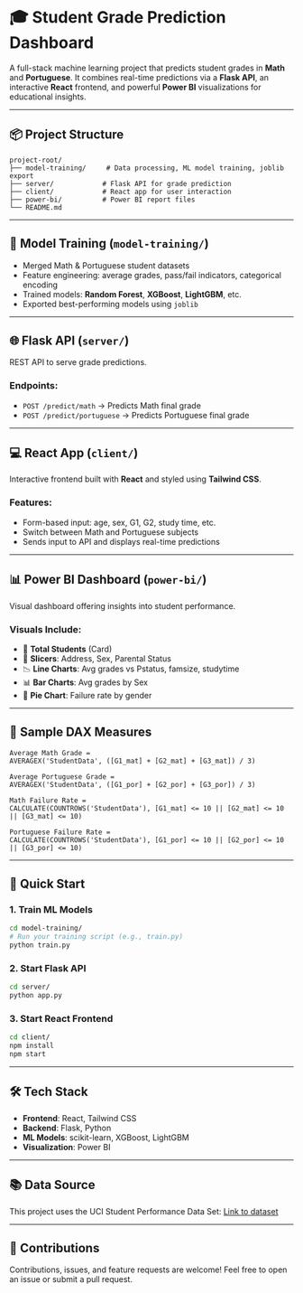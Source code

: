 # 🎓 Student Grade Prediction Dashboard

A full-stack machine learning project that predicts student grades in **Math** and **Portuguese**. It combines real-time predictions via a **Flask API**, an interactive **React** frontend, and powerful **Power BI** visualizations for educational insights.

---

## 📦 Project Structure

```
project-root/
├── model-training/     # Data processing, ML model training, joblib export
├── server/            # Flask API for grade prediction
├── client/            # React app for user interaction
├── power-bi/          # Power BI report files
└── README.md
```

---

## 🤖 Model Training (`model-training/`)

- Merged Math & Portuguese student datasets
- Feature engineering: average grades, pass/fail indicators, categorical encoding
- Trained models: **Random Forest**, **XGBoost**, **LightGBM**, etc.
- Exported best-performing models using `joblib`

---

## 🌐 Flask API (`server/`)

REST API to serve grade predictions.

### Endpoints:
- `POST /predict/math` → Predicts Math final grade
- `POST /predict/portuguese` → Predicts Portuguese final grade

---

## 💻 React App (`client/`)

Interactive frontend built with **React** and styled using **Tailwind CSS**.

### Features:
- Form-based input: age, sex, G1, G2, study time, etc.
- Switch between Math and Portuguese subjects
- Sends input to API and displays real-time predictions

---

## 📊 Power BI Dashboard (`power-bi/`)

Visual dashboard offering insights into student performance.

### Visuals Include:
- 🎯 **Total Students** (Card)
- 🔘 **Slicers**: Address, Sex, Parental Status
- 📉 **Line Charts**: Avg grades vs Pstatus, famsize, studytime
- 📊 **Bar Charts**: Avg grades by Sex
- 🥧 **Pie Chart**: Failure rate by gender

---

## 🧮 Sample DAX Measures

```DAX
Average Math Grade = 
AVERAGEX('StudentData', ([G1_mat] + [G2_mat] + [G3_mat]) / 3)

Average Portuguese Grade = 
AVERAGEX('StudentData', ([G1_por] + [G2_por] + [G3_por]) / 3)

Math Failure Rate = 
CALCULATE(COUNTROWS('StudentData'), [G1_mat] <= 10 || [G2_mat] <= 10 || [G3_mat] <= 10)

Portuguese Failure Rate = 
CALCULATE(COUNTROWS('StudentData'), [G1_por] <= 10 || [G2_por] <= 10 || [G3_por] <= 10)
```

---

## 🚀 Quick Start

### 1. Train ML Models
```bash
cd model-training/
# Run your training script (e.g., train.py)
python train.py
```

### 2. Start Flask API
```bash
cd server/
python app.py
```

### 3. Start React Frontend
```bash
cd client/
npm install
npm start
```

---

## 🛠️ Tech Stack

- **Frontend**: React, Tailwind CSS
- **Backend**: Flask, Python
- **ML Models**: scikit-learn, XGBoost, LightGBM
- **Visualization**: Power BI

---

## 📚 Data Source

This project uses the UCI Student Performance Data Set:
[Link to dataset](https://archive.ics.uci.edu/ml/datasets/Student+Performance)

---

## 🙌 Contributions

Contributions, issues, and feature requests are welcome! Feel free to open an issue or submit a pull request.